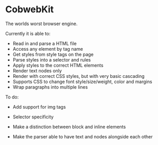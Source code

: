 CobwebKit
=========

The worlds worst browser engine.

Currently it is able to:
* Read in and parse a HTML file
* Access any element by tag name
* Get styles from style tags on the page
* Parse styles into a selector and rules
* Apply styles to the correct HTML elements
* Render text nodes only
* Render with correct CSS styles, but with very basic cascading
* Supports CSS to change font style/size/weight, color and margins
* Wrap paragraphs into multiple lines

To do:
* Add support for img tags
* Selector specificity

* Make a distinction between block and inline elements

* Make the parser able to have text and nodes alongside each other
